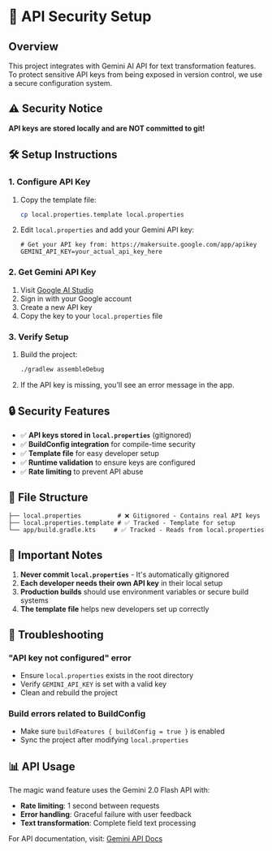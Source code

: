 # 🔐 API Security Setup

## Overview

This project integrates with Gemini AI API for text transformation features. To protect sensitive API keys from being exposed in version control, we use a secure configuration system.

## ⚠️ Security Notice

**API keys are stored locally and are NOT committed to git!**

## 🛠️ Setup Instructions

### 1. Configure API Key

1. Copy the template file:
   ```bash
   cp local.properties.template local.properties
   ```

2. Edit `local.properties` and add your Gemini API key:
   ```properties
   # Get your API key from: https://makersuite.google.com/app/apikey
   GEMINI_API_KEY=your_actual_api_key_here
   ```

### 2. Get Gemini API Key

1. Visit [Google AI Studio](https://makersuite.google.com/app/apikey)
2. Sign in with your Google account
3. Create a new API key
4. Copy the key to your `local.properties` file

### 3. Verify Setup

1. Build the project:
   ```bash
   ./gradlew assembleDebug
   ```

2. If the API key is missing, you'll see an error message in the app.

## 🔒 Security Features

- ✅ **API keys stored in `local.properties`** (gitignored)
- ✅ **BuildConfig integration** for compile-time security
- ✅ **Template file** for easy developer setup
- ✅ **Runtime validation** to ensure keys are configured
- ✅ **Rate limiting** to prevent API abuse

## 📁 File Structure

```
├── local.properties          # ❌ Gitignored - Contains real API keys
├── local.properties.template # ✅ Tracked - Template for setup
└── app/build.gradle.kts     # ✅ Tracked - Reads from local.properties
```

## 🚨 Important Notes

1. **Never commit `local.properties`** - It's automatically gitignored
2. **Each developer needs their own API key** in their local setup
3. **Production builds** should use environment variables or secure build systems
4. **The template file** helps new developers set up correctly

## 🔧 Troubleshooting

### "API key not configured" error
- Ensure `local.properties` exists in the root directory
- Verify `GEMINI_API_KEY` is set with a valid key
- Clean and rebuild the project

### Build errors related to BuildConfig
- Make sure `buildFeatures { buildConfig = true }` is enabled
- Sync the project after modifying `local.properties`

## 📊 API Usage

The magic wand feature uses the Gemini 2.0 Flash API with:
- **Rate limiting**: 1 second between requests
- **Error handling**: Graceful failure with user feedback
- **Text transformation**: Complete field text processing

For API documentation, visit: [Gemini API Docs](https://ai.google.dev/docs)
